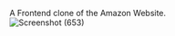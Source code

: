 A Frontend clone of the Amazon Website.
<br>
![Screenshot (653)](https://github.com/agneya23/Amazon_Clone/assets/57138722/11c9fc54-748c-4fc8-9b1c-f6272a9205fd)
